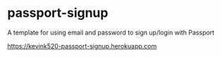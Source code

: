 # passport-signup

A template for using email and password to sign up/login with Passport

https://kevink520-passport-signup.herokuapp.com
